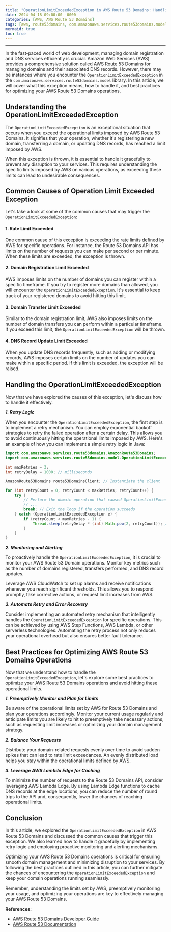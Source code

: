 ```yaml
---
title: "OperationLimitExceededException in AWS Route 53 Domains: Handling Domain Operation Limits"
date: 2024-04-18 09:00:00 -0000
categories: [AWS, AWS Route 53 Domains]
tags: [aws, route53domains, com.amazonaws.services.route53domains.model]
mermaid: true
toc: true
---
```



---

In the fast-paced world of web development, managing domain registration and DNS services efficiently is crucial. Amazon Web Services (AWS) provides a comprehensive solution called AWS Route 53 Domains for managing domains and their associated DNS records. However, there may be instances where you encounter the `OperationLimitExceededException` in the `com.amazonaws.services.route53domains.model` library. In this article, we will cover what this exception means, how to handle it, and best practices for optimizing your AWS Route 53 Domains operations.

## Understanding the OperationLimitExceededException

The `OperationLimitExceededException` is an exceptional situation that occurs when you exceed the operational limits imposed by AWS Route 53 Domains. It signifies that your operation, whether it's registering a new domain, transferring a domain, or updating DNS records, has reached a limit imposed by AWS.

When this exception is thrown, it is essential to handle it gracefully to prevent any disruption to your services. This requires understanding the specific limits imposed by AWS on various operations, as exceeding these limits can lead to undesirable consequences.

## Common Causes of Operation Limit Exceeded Exception

Let's take a look at some of the common causes that may trigger the `OperationLimitExceededException`:

#### 1. Rate Limit Exceeded

One common cause of this exception is exceeding the rate limits defined by AWS for specific operations. For instance, the Route 53 Domains API has limits on the number of requests you can make per second or per minute. When these limits are exceeded, the exception is thrown.

#### 2. Domain Registration Limit Exceeded

AWS imposes limits on the number of domains you can register within a specific timeframe. If you try to register more domains than allowed, you will encounter the `OperationLimitExceededException`. It's essential to keep track of your registered domains to avoid hitting this limit.

#### 3. Domain Transfer Limit Exceeded

Similar to the domain registration limit, AWS also imposes limits on the number of domain transfers you can perform within a particular timeframe. If you exceed this limit, the `OperationLimitExceededException` will be thrown.

#### 4. DNS Record Update Limit Exceeded

When you update DNS records frequently, such as adding or modifying records, AWS imposes certain limits on the number of updates you can make within a specific period. If this limit is exceeded, the exception will be raised.

## Handling the OperationLimitExceededException

Now that we have explored the causes of this exception, let's discuss how to handle it effectively.

***1. Retry Logic***

When you encounter the `OperationLimitExceededException`, the first step is to implement a retry mechanism. You can employ exponential backoff strategies to retry the failed operation after a certain delay. This allows you to avoid continuously hitting the operational limits imposed by AWS. Here's an example of how you can implement a simple retry logic in Java:

```java
import com.amazonaws.services.route53domains.AmazonRoute53Domains;
import com.amazonaws.services.route53domains.model.OperationLimitExceededException;

int maxRetries = 3;
int retryDelay = 1000; // milliseconds

AmazonRoute53Domains route53DomainsClient; // Instantiate the client

for (int retryCount = 0; retryCount < maxRetries; retryCount++) {
    try {
        // Perform the domain operation that caused OperationLimitExceededException
        // ...
        break; // Exit the loop if the operation succeeds
    } catch (OperationLimitExceededException e) {
        if (retryCount < maxRetries - 1) {
            Thread.sleep(retryDelay * (int) Math.pow(2, retryCount)); // Exponential backoff delay
        }
    }
}
```

***2. Monitoring and Alerting***

To proactively handle the `OperationLimitExceededException`, it is crucial to monitor your AWS Route 53 Domain operations. Monitor key metrics such as the number of domains registered, transfers performed, and DNS record updates.

Leverage AWS CloudWatch to set up alarms and receive notifications whenever you reach significant thresholds. This allows you to respond promptly, take corrective actions, or request limit increases from AWS.

***3. Automate Retry and Error Recovery***

Consider implementing an automated retry mechanism that intelligently handles the `OperationLimitExceededException` for specific operations. This can be achieved by using AWS Step Functions, AWS Lambda, or other serverless technologies. Automating the retry process not only reduces your operational overhead but also ensures better fault tolerance.

## Best Practices for Optimizing AWS Route 53 Domains Operations

Now that we understand how to handle the `OperationLimitExceededException`, let's explore some best practices to optimize your AWS Route 53 Domains operations and avoid hitting these operational limits.

***1. Preemptively Monitor and Plan for Limits***

Be aware of the operational limits set by AWS for Route 53 Domains and plan your operations accordingly. Monitor your current usage regularly and anticipate limits you are likely to hit to preemptively take necessary actions, such as requesting limit increases or optimizing your domain management strategy.

***2. Balance Your Requests***

Distribute your domain-related requests evenly over time to avoid sudden spikes that can lead to rate limit exceedances. An evenly distributed load helps you stay within the operational limits defined by AWS.

***3. Leverage AWS Lambda Edge for Caching***

To minimize the number of requests to the Route 53 Domains API, consider leveraging AWS Lambda Edge. By using Lambda Edge functions to cache DNS records at the edge locations, you can reduce the number of round trips to the API and, consequently, lower the chances of reaching operational limits.

## Conclusion

In this article, we explored the `OperationLimitExceededException` in AWS Route 53 Domains and discussed the common causes that trigger this exception. We also learned how to handle it gracefully by implementing retry logic and employing proactive monitoring and alerting mechanisms.

Optimizing your AWS Route 53 Domains operations is critical for ensuring smooth domain management and minimizing disruption to your services. By following the best practices outlined in this article, you can further mitigate the chances of encountering the `OperationLimitExceededException` and keep your domain operations running seamlessly.

Remember, understanding the limits set by AWS, preemptively monitoring your usage, and optimizing your operations are key to effectively managing your AWS Route 53 Domains.

**References:**

- [AWS Route 53 Domains Developer Guide](https://docs.aws.amazon.com/Route53/latest/APIReference/API_GetDomainDetail.html)
- [AWS Route 53 Documentation](https://docs.aws.amazon.com/Route53/latest/APIReference/Welcome.html)

